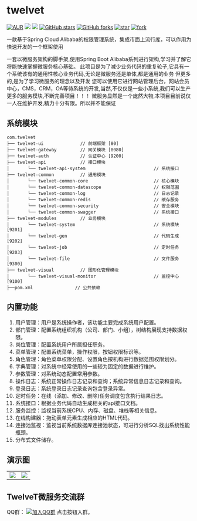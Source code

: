 # twelvet

[![AUR](https://img.shields.io/badge/license-MIT-blue)](https://github.com/twelvet-s/twelvet/blob/master/LICENSE)
[![](https://img.shields.io/badge/Author-TwelveT-orange.svg)](https://www.twelvet.cn)
[![](https://img.shields.io/badge/version-1.0.0-success)](https://github.com/twelvet-s/twelvet)
[![GitHub stars](https://img.shields.io/github/stars/twelvet-s/twelvet.svg?style=social&label=Stars)](https://github.com/twelvet-s/twelvet/stargazers)
[![GitHub forks](https://img.shields.io/github/forks/twelvet-s/twelvet.svg?style=social&label=Fork)](https://github.com/twelvet-s/twelvet/network/members)
[![star](https://gitee.com/twelvet/twelvet/badge/star.svg?theme=white)](https://gitee.com/twelvet/twelvet/stargazers)
[![fork](https://gitee.com/twelvet/twelvet/badge/fork.svg?theme=white)](https://gitee.com/twelvet/twelvet/members)

一款基于Spring Cloud Alibaba的权限管理系统，集成市面上流行库，可以作用为快速开发的一个框架使用

一套以微服务架构的脚手架,使用Spring Boot Alibaba系列进行架构,学习并了解它将能快速掌握微服务核心基础。
此项目是为了减少业务代码的重复轮子,它具有一个系统该有的通用性核心业务代码,无论是微服务还是单体,都是通用的业务
但更多的,是为了学习微服务的理念以及开发
您可以使用它进行网站管理后台，网站会员中心，CMS，CRM，OA等待系统的开发,当然,不仅仅是一些小系统,我们可以生产更多的服务模块,不断完善项目！！！
微服务显然是一个庞然大物,本项目目前说仅一人在维护开发,精力十分有限。所以并不能保证

## 系统模块

~~~
com.twelvet     
├── twelvet-ui              // 前端框架 [80]
├── twelvet-gateway         // 网关模块 [8080]
├── twelvet-auth            // 认证中心 [9200]
├── twelvet-api             // 接口模块
│       └── twelvet-api-system                          // 系统接口
├── twelvet-common          // 通用模块
│       └── twelvet-common-core                         // 核心模块
│       └── twelvet-common-datascope                    // 权限范围
│       └── twelvet-common-log                          // 日志记录
│       └── twelvet-common-redis                        // 缓存服务
│       └── twelvet-common-security                     // 安全模块
│       └── twelvet-common-swagger                      // 系统接口
├── twelvet-modules         // 业务模块
│       └── twelvet-system                              // 系统模块 [9201]
│       └── twelvet-gen                                 // 代码生成 [9202]
│       └── twelvet-job                                 // 定时任务 [9203]
│       └── twelvet-file                                // 文件服务 [9300]
├── twelvet-visual          // 图形化管理模块
│       └── twelvet-visual-monitor                      // 监控中心 [9100]
├──pom.xml                // 公共依赖
~~~

## 内置功能

1.  用户管理：用户是系统操作者，该功能主要完成系统用户配置。
2.  部门管理：配置系统组织机构（公司、部门、小组），树结构展现支持数据权限。
3.  岗位管理：配置系统用户所属担任职务。
4.  菜单管理：配置系统菜单，操作权限，按钮权限标识等。
5.  角色管理：角色菜单权限分配、设置角色按机构进行数据范围权限划分。
6.  字典管理：对系统中经常使用的一些较为固定的数据进行维护。
7.  参数管理：对系统动态配置常用参数。
8.  操作日志：系统正常操作日志记录和查询；系统异常信息日志记录和查询。
9. 登录日志：系统登录日志记录查询包含登录异常。
10. 定时任务：在线（添加、修改、删除)任务调度包含执行结果日志。
11. 系统接口：根据业务代码自动生成相关的api接口文档。
12. 服务监控：监视当前系统CPU、内存、磁盘、堆栈等相关信息。
13. 在线构建器：拖动表单元素生成相应的HTML代码。
14. 连接池监视：监视当前系统数据库连接池状态，可进行分析SQL找出系统性能瓶颈。
15. 分布式文件储存。

## 演示图

<table>
    <tr>
        <td><img src="https://www.twelvet.cn/upFiles/infoImg/20201224/202012241852255151.jpg"/></td>
        <td><img src="https://www.twelvet.cn/upFiles/infoImg/20201224/202012241852255151.jpg"/></td>
    </tr>
</table>

## TwelveT微服务交流群
QQ群： [![加入QQ群](https://img.shields.io/badge/985830229-blue.svg)](https://jq.qq.com/?_wv=1027&k=cznM6Q00) 点击按钮入群。